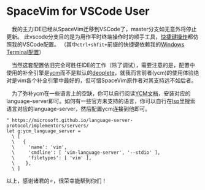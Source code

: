# SpaceVim for VSCode User
&emsp;我的主力IDE已经从SpaceVim迁移到VSCode了，master分支如无意外将停止更新。
此vscode分支目的是为用作平时终端操作时的顺手工具，[快捷键操作](https://github.com/mrbeardad/My-IDE/blob/master/wsl.md#vim%E6%96%87%E6%9C%AC%E7%BC%96%E8%BE%91%E5%99%A8)都仿照我的VSCode配置。
（其中`ctrl+shfit+`前缀的快捷键依赖我的[Windows Terminal配置](https://github.com/mrbeardad/My-IDE/blob/master/WindowsTerminal/settings.json)）

&emsp;当然这套配置依旧完全可胜任IDE的工作（除了调试），需要注意的是，配置中使用的补全引擎是[ycm](https://github.com/ycm-core/YouCompleteMe)而不是默认的[deoplete](https://github.com/Shougo/deoplete.nvim)，就我而言前者(ycm)的使用体验绝对是vim各个补全引擎中最好的，但可惜SpaceVim原作者对其支持远不如后者。

&emsp;为了弥补ycm在一些语言上的空缺，你可以自行阅读[YCM文档](https://github.com/ycm-core/YouCompleteMe#installation)，安装对应的language-server即可。如何有一些官方未支持的语言，你可以自行在[lsp](https://microsoft.github.io/language-server-protocol/implementors/servers/)里搜索语言对应的language-server，然后配置ycm连接到他即可。

```vim
" https://microsoft.github.io/language-server-protocol/implementors/servers/
let g:ycm_language_server = 
  \ [ 
  \   {
  \     'name': 'vim',
  \     'cmdline': [ 'vim-language-server', '--stdio' ],
  \     'filetypes': [ 'vim' ],
  \    },
  \ ]
```

以上，感谢诸君的:star:，很荣幸能帮到你们！
